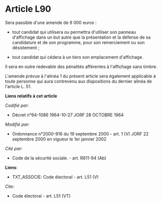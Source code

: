 # Article L90

Sera passible d'une amende de 9 000 euros :

- tout candidat qui utilisera ou permettra d'utiliser son panneau d'affichage dans un but autre que la présentation et la
défense de sa candidature et de son programme, pour son remerciement ou son désistement ;

- tout candidat qui cédera à un tiers son emplacement d'affichage. 

Il sera en outre redevable des pénalités afférentes à l'affichage sans timbre. 

L'amende prévue à l'alinéa 1 du présent article sera également applicable à toute personne qui aura contrevenu aux
dispositions du dernier alinéa de l'article L. 51.

**Liens relatifs à cet article**

_Codifié par_:

  - Décret n°64-1086 1964-10-27 JORF 28 OCTOBRE 1964

_Modifié par_:

  - Ordonnance n°2000-916 du 19 septembre 2000 - art. 1 (V) JORF 22 septembre 2000 en vigueur le 1er janvier 2002

_Cité par_:

  - Code de la sécurité sociale. - art. R611-94 (Ab)

**Liens**:

  - TXT_ASSOCIE: Code électoral - art. L51 (V)

_Cite_:

  - Code électoral - art. L51 (VT)
